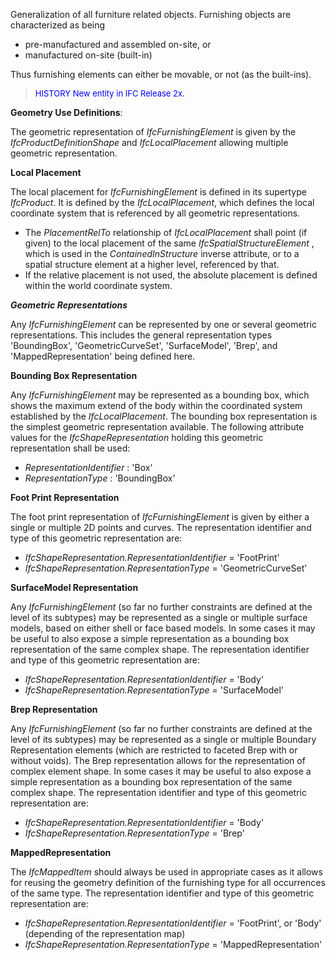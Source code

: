Generalization of all furniture related objects. Furnishing objects are characterized as being

* pre-manufactured and assembled on-site, or 
* manufactured on-site (built-in) 

Thus furnishing elements can either be movable, or not (as the built-ins).

> <font color="#0000FF" size="-1">HISTORY New entity in IFC
        Release 2x.</font>
> 


****Geometry Use Definitions****:

The geometric representation of _IfcFurnishingElement_ is given by the _IfcProductDefinitionShape_ and _IfcLocalPlacement_ allowing multiple geometric representation.

**Local Placement**

The local placement for _IfcFurnishingElement_ is defined in its supertype _IfcProduct_. It is defined by the _IfcLocalPlacement_, which defines the local coordinate system that is referenced by all geometric representations.

* The _PlacementRelTo_ relationship of _IfcLocalPlacement_ shall point (if given) to the local placement of the same _IfcSpatialStructureElement_ , which is used in the _ContainedInStructure_ inverse attribute, or to a spatial structure element at a higher level, referenced by that. 
* If the relative placement is not used, the absolute placement is defined within the world coordinate system. 

**_Geometric Representations_**

Any _IfcFurnishingElement_ can be represented by one or several geometric representations. This includes the general representation types 'BoundingBox', 'GeometricCurveSet', 'SurfaceModel', 'Brep', and 'MappedRepresentation' being defined here.

**Bounding Box Representation**

Any _IfcFurnishingElement_ may be represented as a bounding box, which shows the maximum extend of the body within the coordinated system established by the _IfcLocalPlacement_. The bounding box representation is the simplest geometric representation available. The following attribute values for the _IfcShapeRepresentation_ holding this geometric representation shall be used:

*  _RepresentationIdentifier_ : 'Box' 
*  _RepresentationType_ : 'BoundingBox' 

**Foot Print Representation**

The foot print representation of _IfcFurnishingElement_ is given by either a single or multiple 2D points and curves. The representation identifier and type of this geometric representation are:

*  _IfcShapeRepresentation.RepresentationIdentifier_ = 'FootPrint' 
*  _IfcShapeRepresentation.RepresentationType_ = 'GeometricCurveSet' 

**SurfaceModel Representation**

Any _IfcFurnishingElement_ (so far no further constraints are defined at the level of its subtypes) may be represented as a single or multiple surface models, based on either shell or face based models. In some cases it may be useful to also expose a simple representation as a bounding box representation of the same complex shape. The representation identifier and type of this geometric representation are:

*  _IfcShapeRepresentation.RepresentationIdentifier_ = 'Body' 
*  _IfcShapeRepresentation.RepresentationType_ = 'SurfaceModel' 

**Brep Representation**

Any _IfcFurnishingElement_ (so far no further constraints are defined at the level of its subtypes) may be represented as a single or multiple Boundary Representation elements (which are restricted to faceted Brep with or without voids). The Brep representation allows for the representation of complex element shape. In some cases it may be useful to also expose a simple representation as a bounding box representation of the same complex shape. The representation identifier and type of this geometric representation are:

*  _IfcShapeRepresentation.RepresentationIdentifier_ = 'Body' 
*  _IfcShapeRepresentation.RepresentationType_ = 'Brep' 

**MappedRepresentation**

The _IfcMappedItem_ should always be used in appropriate cases as it allows for reusing the geometry definition of the furnishing type for all occurrences of the same type. The representation identifier and type of this geometric representation are:

*  _IfcShapeRepresentation.RepresentationIdentifier_ = 'FootPrint', or 'Body' (depending of the representation map) 
*  _IfcShapeRepresentation.RepresentationType_ = 'MappedRepresentation'
